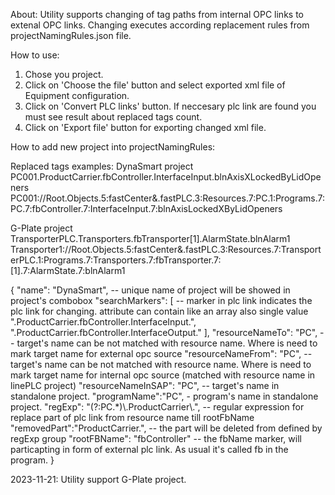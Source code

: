 About:
Utility supports changing of tag paths from internal OPC links to extenal OPC links.
Changing executes according replacement rules from projectNamingRules.json file.

How to use:
1. Chose you project.
2. Click on 'Choose the file' button and select exported xml file of Equipment configuration.
3. Click on 'Convert PLC links' button. If neccesary plc link are found you must see result about replaced tags count.
4. Click on 'Export file' button for exporting changed xml file.




How to add new project into projectNamingRules:

Replaced tags examples:
DynaSmart project
PC001.ProductCarrier.fbController.InterfaceInput.blnAxisXLockedByLidOpeners	
PC001://Root.Objects.5:fastCenter&.fastPLC.3:Resources.7:PC.1:Programs.7:PC.7:fbController.7:InterfaceInput.7:blnAxisLockedXByLidOpeners	

G-Plate project	
TransporterPLC.Transporters.fbTransporter[1].AlarmState.blnAlarm1	
Transporter1://Root.Objects.5:fastCenter&.fastPLC.3:Resources.7:TransporterPLC.1:Programs.7:Transporters.7:fbTransporter.7:[1].7:AlarmState.7:blnAlarm1	


{
    "name": "DynaSmart", -- unique name of project will be showed in project's combobox
    "searchMarkers": [ -- marker in plc link indicates the plc link for changing. attribute can contain like an array also single value
        ".ProductCarrier.fbController.InterfaceInput.",
        ".ProductCarrier.fbController.InterfaceOutput."
    ],
    "resourceNameTo": "PC", -- target's name can be not matched with resource name. Where is need to mark target name for external opc source
    "resourceNameFrom": "PC", -- target's name can be not matched with resource name. Where is need to mark target name for internal opc source (matched with resource name in linePLC project)
    "resourceNameInSAP": "PC", -- target's name in standalone project.
    "programName":"PC", - program's name in standalone project.
    "regExp": "(?:PC.*)\\.ProductCarrier\\.", -- regular expression for replace part of plc link from resource name till rootFbName
    "removedPart":"ProductCarrier.", -- the part will be deleted from defined by regExp group
    "rootFBName": "fbController" -- the fbName marker, will particapting in form of external plc link. As usual it's called fb in the program.
}

2023-11-21:
Utility support G-Plate project.